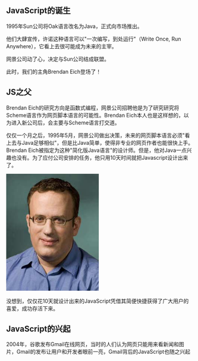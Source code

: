 ## JavaScript的诞生
1995年Sun公司将Oak语言改名为Java，正式向市场推出。

他们大肆宣传，许诺这种语言可以"一次编写，到处运行"（Write Once, Run Anywhere），它看上去很可能成为未来的主宰。

网景公司动了心，决定与Sun公司结成联盟。

此时，我们的主角Brendan Eich登场了！

## JS之父
Brendan Eich的研究方向是函数式编程，网景公司招聘他是为了研究研究将Scheme语言作为网页脚本语言的可能性。Brendan Eich本人也是这样想的，以为进入新公司后，会主要与Scheme语言打交道。

仅仅一个月之后，1995年5月，网景公司做出决策，未来的网页脚本语言必须"看上去与Java足够相似"，但是比Java简单，使得非专业的网页作者也能很快上手。
Brendan Eich被指定为这种"简化版Java语言"的设计师。但是，他对Java一点兴趣也没有。为了应付公司安排的任务，他只用10天时间就把Javascript设计出来了。

![图片](branden.jpg)

没想到，仅仅花10天就设计出来的JavaScript凭借其简便快捷获得了广大用户的喜爱，成功存活下来。

## JavaScript的兴起
2004年，谷歌发布Gmail在线网页，当时的人们认为网页只能用来看新闻和图片，Gmail的发布让用户和开发者眼前一亮，Gmail背后的JavaScript也随之兴起
